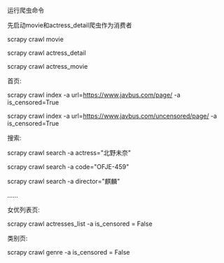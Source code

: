<!--
 * @Date: 2025-02-09 18:57:08
 * @LastEditors: MajorTomMan 765719516@qq.com
 * @LastEditTime: 2025-02-13 22:15:00
 * @FilePath: \spider\ReadMe.md
 * @Description: MajorTomMan @版权声明 保留文件所有权利
-->
运行爬虫命令

先启动movie和actress_detail爬虫作为消费者

scrapy crawl movie

scrapy crawl actress_detail

scrapy crawl actress_movie

首页:

scrapy crawl index -a url=https://www.javbus.com/page/ -a is_censored=True

scrapy crawl index -a url=https://www.javbus.com/uncensored/page/ -a is_censored=True

搜索:

scrapy crawl search -a actress="北野未奈"

scrapy crawl search -a code="OFJE-459"

scrapy crawl search -a director="麒麟"

......

女优列表页:

scrapy crawl actresses_list -a is_censored = False

类别页:

scrapy crawl genre -a is_censored = False
